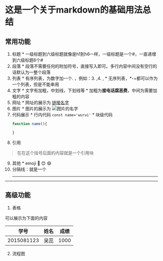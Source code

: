 # 这是一个关于markdown的基础用法总结


## 常用功能
  1. 标题
    * 一级标题到六级标题就像是h1到h6一样，一级标题是一个#，一直递增到六级标题6个#
  2. 段落
    * 段落不需要任何的附加符号，直接写入即可。多行内容中间没有空行的话默认为一整个段落
  3. 列表
    * 有序列表，为数字加一个. ，例如：3. ,4. ,
    * 无序列表，*-+都可以作为一个列表，但是不能串用
  4. 文字
    * 文字有加粗，中划线，下划线等
    * 加粗为**接电话腐恶费**，中间为需要加粗的内容
    <!-- * 下划线为 __学府额__ -->
  5. 网址
    * 网址的展示为 [链接名字](实际url)
  6. 图片 
    * 图片的展示为 ![图片的名字](图片的url)
  7. 代码展示
    * 行内代码 ` const name='wurui' `
    * 块级代码 
      ```js
      function name(){

      }
      ```
  8. 引用
  > 在在这个括号后面的内容就是一个引用块
  9. 其他
    * emoji :camel: :blush: :smile:
  10. 分隔线：就是一个<hr>
<hr>
  
## 高级功能
  1. 表格

可以展示为下面的内容

| 学号 | 姓名 | 成绩 |
| ---- | ---- | ---- |
|2015081123|吴蕊|1000|


  2. 流程图
